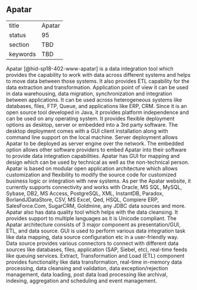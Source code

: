 ## Apatar


|          |        |
| -------- | ------ |
| title    | Apatar |
| status   | 95     |
| section  | TBD    |
| keywords | TBD    |




Apatar [@hid-sp18-402-www-apatar] is a data integration tool which
provides the capability to work with data across different systems and
helps to move data between those systems. It also provides ETL
capability for the data extraction and transformation. Application point
of view it can be used in data warehousing, data migration,
synchronization and integration between applications. It can be used
across heterogeneous systems like databases, files, FTP, Queue, and
applications like ERP, CRM. Since it is an open source tool developed in
Java, it provides platform independence and can be used on any operating
system. It provides flexible deployment options as desktop, server or
embedded into a 3rd party software. The desktop deployment comes with a
GUI client installation along with command line support on the local
machine. Server deployment allows Apatar to be deployed as server engine
over the network. The embedded option allows other software providers to
embed Apatar into their software to provide data integration
capabilities. Apatar has GUI for mapping and design which can be used by
technical as well as the non-technical person. Apatar is based on
modular open application architecture which allows customization and
flexibility to modify the source code for customized business logic or
integration with new systems. As per the Apatar website, it currently
supports connectivity and works with Oracle, MS SQL, MySQL, Sybase, DB2,
MS Access, PostgreSQL, XML, InstantDB, Paradox, BorlandJDataStore, CSV,
MS Excel, Qed, HSQL, Compiere ERP, SalesForce.Com, SugarCRM, Goldmine,
any JDBC data sources and more. Apatar also has data quality tool which
helps with the data cleansing. It provides support to multiple languages
as it is Unicode compliant. The Apatar architecture consists of 3 major
component as presentation/GUI, ETL, and data source. GUI is used to
perform various data integration task like data mapping, data source
configuration etc in a user-friendly way. Data source provides various
connectors to connect with different data sources like databases, files,
application (SAP, Siebel, etc), real-time feeds like queuing services.
Extract, Transformation and Load (ETL) component provides functionality
like data transformation, real-time in-memory data processing, data
cleansing and validation, data exception/rejection management, data
loading, post data load processing like archival, indexing, aggregation
and scheduling and event management.
